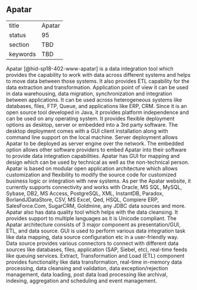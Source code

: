 ## Apatar


|          |        |
| -------- | ------ |
| title    | Apatar |
| status   | 95     |
| section  | TBD    |
| keywords | TBD    |




Apatar [@hid-sp18-402-www-apatar] is a data integration tool which
provides the capability to work with data across different systems and
helps to move data between those systems. It also provides ETL
capability for the data extraction and transformation. Application point
of view it can be used in data warehousing, data migration,
synchronization and integration between applications. It can be used
across heterogeneous systems like databases, files, FTP, Queue, and
applications like ERP, CRM. Since it is an open source tool developed in
Java, it provides platform independence and can be used on any operating
system. It provides flexible deployment options as desktop, server or
embedded into a 3rd party software. The desktop deployment comes with a
GUI client installation along with command line support on the local
machine. Server deployment allows Apatar to be deployed as server engine
over the network. The embedded option allows other software providers to
embed Apatar into their software to provide data integration
capabilities. Apatar has GUI for mapping and design which can be used by
technical as well as the non-technical person. Apatar is based on
modular open application architecture which allows customization and
flexibility to modify the source code for customized business logic or
integration with new systems. As per the Apatar website, it currently
supports connectivity and works with Oracle, MS SQL, MySQL, Sybase, DB2,
MS Access, PostgreSQL, XML, InstantDB, Paradox, BorlandJDataStore, CSV,
MS Excel, Qed, HSQL, Compiere ERP, SalesForce.Com, SugarCRM, Goldmine,
any JDBC data sources and more. Apatar also has data quality tool which
helps with the data cleansing. It provides support to multiple languages
as it is Unicode compliant. The Apatar architecture consists of 3 major
component as presentation/GUI, ETL, and data source. GUI is used to
perform various data integration task like data mapping, data source
configuration etc in a user-friendly way. Data source provides various
connectors to connect with different data sources like databases, files,
application (SAP, Siebel, etc), real-time feeds like queuing services.
Extract, Transformation and Load (ETL) component provides functionality
like data transformation, real-time in-memory data processing, data
cleansing and validation, data exception/rejection management, data
loading, post data load processing like archival, indexing, aggregation
and scheduling and event management.
